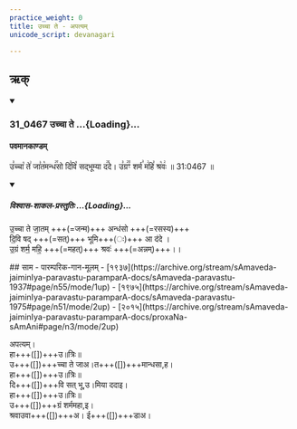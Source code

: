 ```yaml
---
practice_weight: 0
title: उच्चा ते - अपत्यम्
unicode_script: devanagari

---
```

## ऋक्
<div class="js_include" includetitle="false" newlevelforh1="3" unfilled url="/vedAH_sAma/kauthumam/saMhitA/vishvAsa-prastutiH/1_pUrvArchikaH/5/2/31_0467_uchchA_te.md">
<details open><summary><h3>31_0467 उच्चा ते ...{Loading}...</h3></summary>

#### पवमानकाण्डम्
उ꣣च्चा꣡ ते꣢ जा꣣त꣡मन्ध꣢꣯सो दि꣣वि꣡ सद्भूम्या द꣢꣯दे। उ꣣ग्र꣢꣫ꣳ शर्म꣣ म꣢हि꣣ श्र꣡वः꣢ ॥ 31:0467 ॥

<div class="js_include" newlevelforh1="2" title="विश्वास-शाकल-प्रस्तुतिः" unfilled="" url="/vedAH_Rk/shAkalam/saMhitA/vishvAsa-prastutiH/09/061/10_uchchA_te.md">
<details open=""><summary><h5>विश्वास-शाकल-प्रस्तुतिः ...{Loading}...</h5></summary>



उ॒च्चा ते जा॒तम् +++(=जन्म)+++ अन्ध॑सो +++(=रसस्य)+++  
दि॒वि षद् +++(=सत्)+++ भूमि+++(ः)+++ आ द॑दे ।  
उ॒ग्रं शर्म॒ महि॒ +++(=महत्)+++ श्रवः॑ +++(=अन्नम्)+++।।

</details>
</div>
</details>
</div>  
## साम
- पारम्परिक-गान-मूलम्
  - [१९३७](https://archive.org/stream/sAmaveda-jaiminIya-paravastu-paramparA-docs/sAmaveda-paravastu-1937#page/n55/mode/1up)
  - [१९७५](https://archive.org/stream/sAmaveda-jaiminIya-paravastu-paramparA-docs/sAmaveda-paravastu-1975#page/n51/mode/2up)
  - [२०१५](https://archive.org/stream/sAmaveda-jaiminIya-paravastu-paramparA-docs/proxaNa-sAmAni#page/n3/mode/2up)


<div caption="रामानुजार्यः 1974 " class="audioEmbed" src="https://archive
.org/download/jaiminIya-sAma-gAna-paravastu-tradition-rAmAnuja/uchchA-te-apatyam.mp3"></div>
<div caption="गोपालार्यः 2015  " class="audioEmbed" src="https://archive
.org/download/jaiminIya-sAma-gAna-paravastu-tradition-gopAla-2015/uchchA-te-apatyam.mp3"></div>

अपत्यम्।  
हा+++([])+++उ॥त्रिः॥  
उ+++([])+++च्चा ते जाअ।त+++([])+++मान्धसा,ह।  
हा+++([])+++उ॥त्रिः॥  
दि+++([])+++वि सत् भू,उ।मिया ददाइ।  
हा+++([])+++उ॥त्रिः॥  
उ+++([])+++ग्रं शर्ममहा,इ।  
श्रवाउवा+++([])+++अ। ई+++([])+++डाअ।